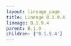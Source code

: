 ```yaml
---
layout: lineage_page
title: Lineage B.1.9.4
lineage: B.1.9.4
parent: B.1.9
children: ['B.1.9.4']
---
```

